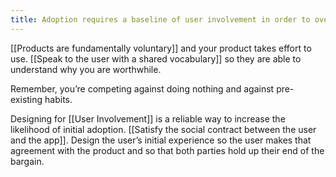 ```yaml
---
title: Adoption requires a baseline of user involvement in order to overcome inertia
---
```

[[Products are fundamentally voluntary]] and your product takes effort to use. [[Speak to the user with a shared vocabulary]] so they are able to understand why you are worthwhile.

Remember, you’re competing against doing nothing and against pre-existing habits.

Designing for [[User Involvement]] is a reliable way to increase the likelihood of initial adoption. [[Satisfy the social contract between the user and the app]]. Design the user’s initial experience so the user makes that agreement with the product and so that both parties hold up their end of the bargain.